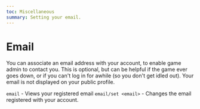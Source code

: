 ```yaml
---
toc: Miscellaneous
summary: Setting your email.
---
```

# Email

You can associate an email address with your account, to enable game admin to contact you.  This is optional, but can be helpful if the game ever goes down, or if you can't log in for awhile (so you don't get idled out).  Your email is not displayed on your public profile.

`email` - Views your registered email
`email/set <email>` - Changes the email registered with your account.